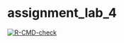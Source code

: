 # assignment_lab_4
<!-- badges: start -->
  [![R-CMD-check](https://github.com/sangeethsmenon/assignment_lab_4/actions/workflows/R-CMD-check.yaml/badge.svg)](https://github.com/sangeethsmenon/assignment_lab_4/actions/workflows/R-CMD-check.yaml)
<!-- badges: end -->

